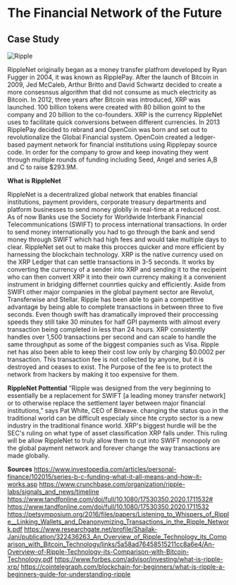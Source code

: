 # The Financial Network of the Future

## Case Study

![Ripple](https://cloudfront-us-east-1.images.arcpublishing.com/coindesk/KBO6JWAI2ZFDRNSLEX552UL62U.jpg)

RippleNet originally began as a money transfer platfrom developed by Ryan Fugger in 2004, it was known as RipplePay. After the launch of Bitcoin in 2009, Jed McCaleb, Arthur Britto and David Schwartz decided to create a more consesnsus algorithm that did not consume as much electricity as Bitcoin. In 2012, three years after Bitcoin was introduced, XRP was launched. 100 billion tokens were created with 80 billion goint to the company and 20 billion to the co-founders. XRP is the currency RippleNet uses to facilitate quick conversions between different currencies. In 2013 RipplePay decided to rebrand and OpenCoin was born and set out to revolutionalize the Global Financial system. OpenCoin created a ledger-based payment network for financial institutions using Ripplepay source code. In order for the company to grow and keep inovating they went through multiple rounds of funding including Seed, Angel and series A,B and C to raise $293.9M.

**What is RippleNet**

RippleNet is a decentralized global network that enables financial institutions, payment providers, corporate treasury departments and platform businesses to send money globlly in real-time at a reduced cost. As of now Banks use the Society for Worldwide Interbank Financial Telecommunications (SWIFT) to process international transactions. In order to send money internationally you had to go through the bank and send money through SWIFT which had high fees and would take multiple days to clear. RippleNet set out to make this procces quicker and more efficient by harnessing the blockchain technology. XRP is the native currency used on the XRP Ledger that can settle transactions in 3-5 seconds. It works by converting the currency of a sender into XRP and sending it to the recipeint who can then convert XRP it into their own currency making it a convenient instrument in bridging differnet counrties quicky and efficiently. Aside from SWIFt other major companies in the global payment sector are Revolut, Transferwise and Stellar. Ripple has been able to gain a competitive advantage by being able to complete transactions in between three to five seconds. Even though swift has dramatically improved their proccessing speeds they still take 30 minutes for half GPI payments with almost every transaction being completed in less than 24 hours. XRP consistently handles over 1,500 transactions per second and can scale to handle the same throughput as some of the biggest companies such as Visa. Ripple net has also been able to keep their cost low only by charging $0.0002 per transaction. This transaction fee is not collected by anyone, but it is destroyed  and ceases to exist. The Purpose of the fee is to protect the network from hackers by making it too expensive for them. 

**RippleNet Pottential**
“Ripple was designed from the very beginning to essentially be a replacement for SWIFT [a leading money transfer network] or to otherwise replace the settlement layer between major financial institutions,” says Pat White, CEO of Bitwave. changing the status quo in the traditional world can be difficult especialy since hte crypto sector is a new industry in the traditional finance world. XRP's biggest hurdle will be the SEC's ruling on what type of asset classification XRP falls under. This ruling will be allow RippleNet to truly allow them to cut into SWIFT monopoly on the global payment network and forever change the way transactions are made globally.



**Sources**
https://www.investopedia.com/articles/personal-finance/102015/series-b-c-funding-what-it-all-means-and-how-it-works.asp
https://www.crunchbase.com/organization/ripple-labs/signals_and_news/timeline
https://www.tandfonline.com/doi/full/10.1080/17530350.2020.1711532#
https://www.tandfonline.com/doi/full/10.1080/17530350.2020.1711532
https://petsymposium.org/2016/files/papers/Listening_to_Whispers_of_Ripple__Linking_Wallets_and_Deanonymizing_Transactions_in_the_Ripple_Network.pdf
https://www.researchgate.net/profile/Shailak-Jani/publication/322436263_An_Overview_of_Ripple_Technology_its_Comparison_with_Bitcoin_Technology/links/5a58ad76458515211cc8a6e4/An-Overview-of-Ripple-Technology-its-Comparison-with-Bitcoin-Technology.pdf
https://www.forbes.com/advisor/investing/what-is-ripple-xrp/
https://cointelegraph.com/blockchain-for-beginners/what-is-ripple-a-beginners-guide-for-understanding-ripple
